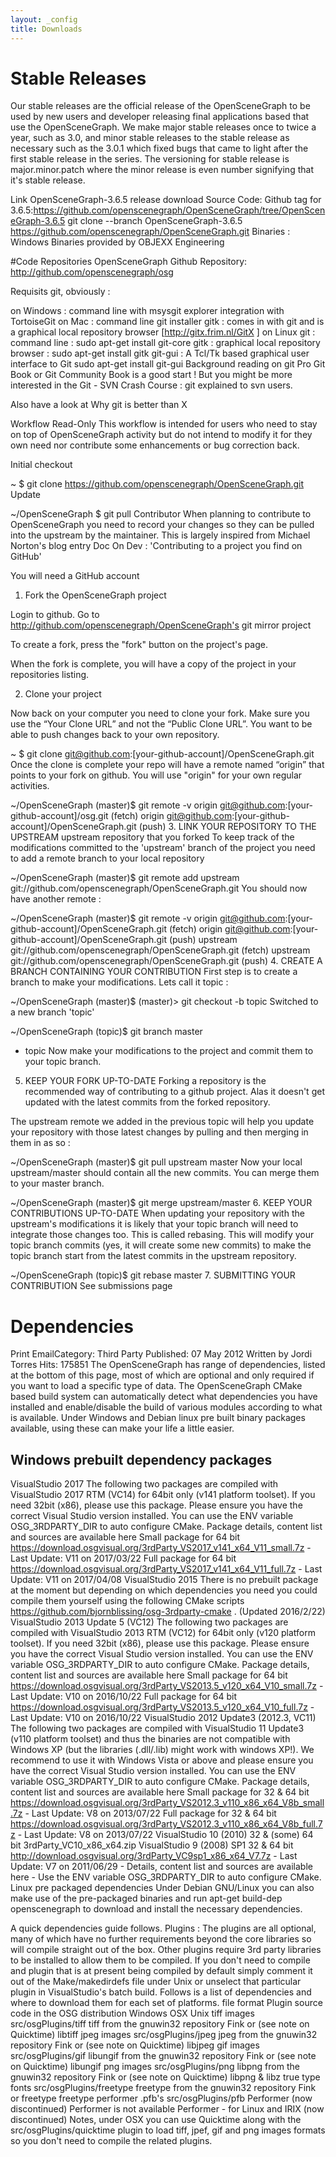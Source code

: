 ```yaml
---
layout: _config
title: Downloads
---
```

# Stable Releases

Our stable releases are the official release of the OpenSceneGraph to be used by new users and developer releasing final applications based that use the OpenSceneGraph.  We make major stable releases once to twice a year, such as 3.0, and minor stable releases to the stable release as necessary such as the 3.0.1 which fixed bugs that came to light after the first stable release in the series.  The versioning for stable release is major.minor.patch where the minor release is even number signifying that it's stable release.

Link OpenSceneGraph-3.6.5 release download
Source Code:
Github tag for 3.6.5:https://github.com/openscenegraph/OpenSceneGraph/tree/OpenSceneGraph-3.6.5
git clone --branch OpenSceneGraph-3.6.5 https://github.com/openscenegraph/OpenSceneGraph.git
Binaries :
Windows Binaries provided by OBJEXX Engineering

#Code Repositories
OpenSceneGraph Github Repository:
http://github.com/openscenegraph/osg

Requisits
git, obviously :

on Windows :
command line with msysgit
explorer integration with TortoiseGit
on Mac :
command line git installer
gitk : comes in with git and is a graphical local repository browser
[http://gitx.frim.nl/GitX ]
on Linux
git : command line : sudo apt-get install git-core
gitk : graphical local repository browser : sudo apt-get install gitk
git-gui : A Tcl/Tk based graphical user interface to Git sudo apt-get install git-gui
Background reading on git
Pro Git Book or Git Community Book is a good start ! But you might be more interested in the Git - SVN Crash Course : git explained to svn users.

Also have a look at Why git is better than X

Workflow
Read-Only
This workflow is intended for users who need to stay on top of OpenSceneGraph activity but do not intend to modify it for they own need nor contribute some enhancements or bug correction back.

Initial checkout

~ $ git clone https://github.com/openscenegraph/OpenSceneGraph.git
Update

~/OpenSceneGraph $ git pull
Contributor
When planning to contribute to OpenSceneGraph you need to record your changes so they can be pulled into the upstream by the maintainer. This is largely inspired from Michael Norton's blog entry Doc On Dev : 'Contributing to a project you find on GitHub'

You will need a GitHub account

1. Fork the OpenSceneGraph project

Login to github. Go to http://github.com/openscenegraph/OpenSceneGraph's git mirror project



To create a fork, press the "fork" button on the project's page.

When the fork is complete, you will have a copy of the project in your repositories listing.



2. Clone your project

Now back on your computer you need to clone your fork. Make sure you use the “Your Clone URL” and not the “Public Clone URL”. You want to be able to push changes back to your own repository.

~ $ git clone git@github.com:[your-github-account]/OpenSceneGraph.git
Once the clone is complete your repo will have a remote named “origin” that points to your fork on github. You will use "origin" for your own regular activities.

~/OpenSceneGraph (master)$ git remote -v 
origin git@github.com:[your-github-account]/osg.git (fetch) 
origin git@github.com:[your-github-account]/OpenSceneGraph.git (push)
3. LINK YOUR REPOSITORY TO THE UPSTREAM
upstream
repository that you forked
To keep track of the modifications committed to the 'upstream' branch of the project you need to add a remote branch to your local repository

~/OpenSceneGraph (master)$ git remote add upstream git://github.com/openscenegraph/OpenSceneGraph.git
You should now have another remote :

~/OpenSceneGraph (master)$ git remote -v
origin git@github.com:[your-github-account]/OpenSceneGraph.git (fetch)
origin git@github.com:[your-github-account]/OpenSceneGraph.git (push)
upstream git://github.com/openscenegraph/OpenSceneGraph.git (fetch)
upstream git://github.com/openscenegraph/OpenSceneGraph.git (push)
4. CREATE A BRANCH CONTAINING YOUR CONTRIBUTION
First step is to create a branch to make your modifications. Lets call it topic :

~/OpenSceneGraph (master)$ (master)> git checkout -b topic
Switched to a new branch 'topic'

~/OpenSceneGraph (topic)$ git branch
master
* topic
Now make your modifications to the project and commit them to your topic branch.

5. KEEP YOUR FORK UP-TO-DATE
Forking a repository is the recommended way of contributing to a github project. Alas it doesn't get updated with the latest commits from the forked repository.

The upstream remote we added in the previous topic will help you update your repository with those latest changes by pulling and then merging in them in as so :

~/OpenSceneGraph (master)$ git pull upstream master
Now your local upstream/master should contain all the new commits. You can merge them to your master branch.

~/OpenSceneGraph (master)$ git merge upstream/master
6. KEEP YOUR CONTRIBUTIONS UP-TO-DATE
When updating your repository with the upstream's modifications it is likely that your topic branch will need to integrate those changes too. This is called rebasing. This will modify your topic branch commits (yes, it will create some new commits) to make the topic branch start from the latest commits in the upstream repository.

~/OpenSceneGraph (topic)$ git rebase master
7. SUBMITTING YOUR CONTRIBUTION
See submissions page

# Dependencies
 Print  EmailCategory: Third Party Published: 07 May 2012 Written by Jordi Torres Hits: 175851
The OpenSceneGraph has range of dependencies, listed at the bottom of this page, most of which are optional and only required if you want to load a specific type of data. The OpenSceneGraph CMake based build system can automatically detect what dependencies you have installed and enable/disable the build of various modules according to what is available. Under Windows and Debian linux pre built binary packages available, using these can make your life a little easier.

## Windows prebuilt dependency packages

VisualStudio 2017
The following two packages are compiled with VisualStudio 2017 RTM (VC14) for 64bit only (v141 platform toolset). If you need 32bit (x86), please use this package. Please ensure you have the correct Visual Studio version installed. You can use the ENV variable OSG_3RDPARTY_DIR to auto configure CMake. Package details, content list and sources are available here
Small package for 64 bit https://download.osgvisual.org/3rdParty_VS2017_v141_x64_V11_small.7z - Last Update: V11 on 2017/03/22
Full package for 64 bit https://download.osgvisual.org/3rdParty_VS2017_v141_x64_V11_full.7z - Last Update: V11 on 2017/04/08
VisualStudio 2015
There is no prebuilt package at the moment but depending on which dependencies you need you could compile them yourself using the following CMake scripts https://github.com/bjornblissing/osg-3rdparty-cmake . (Updated 2016/2/22)
VisualStudio 2013 Update 5 (VC12)
The following two packages are compiled with VisualStudio 2013 RTM (VC12) for 64bit only (v120 platform toolset). If you need 32bit (x86), please use this package. Please ensure you have the correct Visual Studio version installed. You can use the ENV variable OSG_3RDPARTY_DIR to auto configure CMake. Package details, content list and sources are available here
Small package for 64 bit https://download.osgvisual.org/3rdParty_VS2013.5_v120_x64_V10_small.7z - Last Update: V10 on 2016/10/22
Full package for 64 bit https://download.osgvisual.org/3rdParty_VS2013.5_v120_x64_V10_full.7z - Last Update: V10 on 2016/10/22
VisualStudio 2012 Update3 (2012.3, VC11)
The following two packages are compiled with VisualStudio 11 Update3 (v110 platform toolset) and thus the binaries are not compatible with Windows XP (but the libraries (.dll/.lib) might work with windows XP!). We recommend to use it with Windows Vista or above and please ensure you have the correct Visual Studio version installed. You can use the ENV variable OSG_3RDPARTY_DIR to auto configure CMake. Package details, content list and sources are available here
Small package for 32 & 64 bit https://download.osgvisual.org/3rdParty_VS2012.3_v110_x86_x64_V8b_small.7z - Last Update: V8 on 2013/07/22
Full package for 32 & 64 bit https://download.osgvisual.org/3rdParty_VS2012.3_v110_x86_x64_V8b_full.7z - Last Update: V8 on 2013/07/22
VisualStudio 10 (2010)
32 & (some) 64 bit 3rdParty_VC10_x86_x64.zip
VisualStudio 9 (2008) SP1
32 & 64 bit http://download.osgvisual.org/3rdParty_VC9sp1_x86_x64_V7.7z - Last Update: V7 on 2011/06/29 - Details, content list and sources are available here - Use the ENV variable OSG_3RDPARTY_DIR to auto configure CMake.
Linux pre packaged dependencies
Under Debian GNU/Linux you can also make use of the pre-packaged binaries and run apt-get build-dep openscenegraph to download and install the necessary dependencies.
 

A quick dependencies guide follows.
Plugins :
The plugins are all optional, many of which have no further requirements beyond the core libraries so will compile straight out of the box. Other plugins require 3rd party libraries to be installed to allow them to be compiled. If you don't need to compile and plugin that is at present being compiled by default simply comment it out of the Make/makedirdefs file under Unix or unselect that particular plugin in VisualStudio's batch build. Follows is a list of dependencies and where to download them for each set of platforms.
file format	Plugin source code in the OSG distribution	Windows	OSX	Unix
tiff images	src/osgPlugins/tiff	tiff from the gnuwin32 repository	Fink or (see note on Quicktime)	libtiff
jpeg images	src/osgPlugins/jpeg	jpeg from the gnuwin32 repository	Fink or (see note on Quicktime)	libjpeg
gif images	src/osgPlugins/gif	libungif from the gnuwin32 repository	Fink or (see note on Quicktime)	libungif
png images	src/osgPlugins/png	libpng from the gnuwin32 repository	Fink or (see note on Quicktime)	libpng & libz
true type fonts	src/osgPlugins/freetype	freetype from the gnuwin32 repository	Fink or freetype	freetype
performer .pfb's	src/osgPlugins/pfb	Performer (now discontinued)	Performer is not available	Performer - for Linux and IRIX (now discontinued)
Notes, under OSX you can use Quicktime along with the src/osgPlugins/quicktime plugin to load tiff, jpef, gif and png images formats so you don't need to compile the related plugins.

